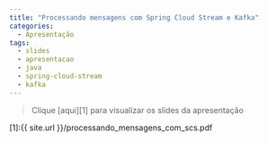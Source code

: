 ```yaml
---
title: "Processando mensagens com Spring Cloud Stream e Kafka"
categories:
  - Apresentação
tags:
  - slides
  - apresentacao
  - java
  - spring-cloud-stream
  - kafka
---
```


> Clique [aqui][1] para visualizar os slides da apresentação

[1]:{{ site.url }}/processando_mensagens_com_scs.pdf